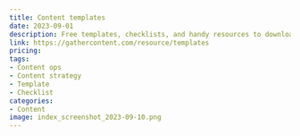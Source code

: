 ```yaml
---
title: Content templates
date: 2023-09-01
description: Free templates, checklists, and handy resources to download to help teams collaborate, implement their content strategy and level-up their content operations.
link: https://gathercontent.com/resource/templates
pricing: 
tags: 
- Content ops
- Content strategy
- Template
- Checklist
categories: 
- Content
image: index_screenshot_2023-09-10.png
---
```

